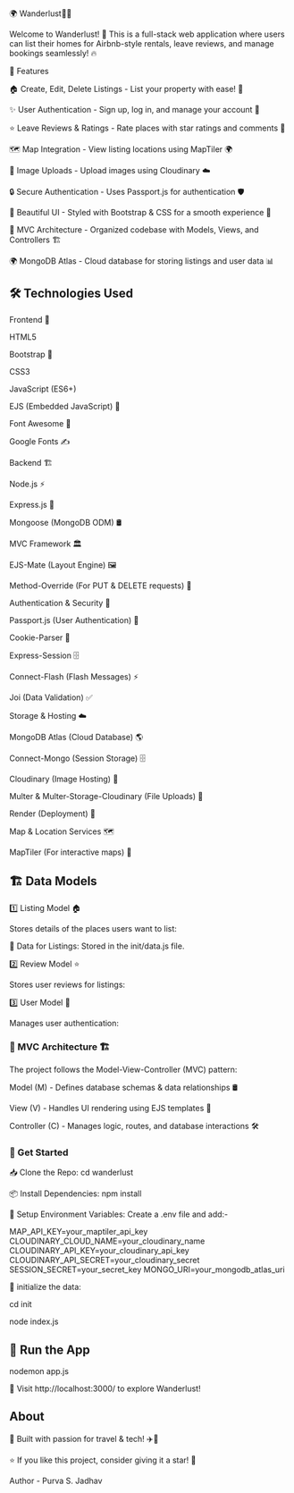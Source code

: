 🌍 Wanderlust🏡✨

Welcome to Wanderlust! 🚀 This is a full-stack web application where users can list their homes for Airbnb-style rentals, leave reviews, and manage bookings seamlessly! 🔥

🚀 Features

🏠 Create, Edit, Delete Listings - List your property with ease! 📝

✨ User Authentication - Sign up, log in, and manage your account 🔑

⭐ Leave Reviews & Ratings - Rate places with star ratings and comments 💬

🗺️ Map Integration - View listing locations using MapTiler 🌍

📸 Image Uploads - Upload images using Cloudinary ☁️

🔒 Secure Authentication - Uses Passport.js for authentication 🛡️

🎨 Beautiful UI - Styled with Bootstrap & CSS for a smooth experience 💅

📂 MVC Architecture - Organized codebase with Models, Views, and Controllers 🏗️

🌍 MongoDB Atlas - Cloud database for storing listings and user data 📊

## 🛠️ Technologies Used

Frontend 🎨

HTML5

Bootstrap 🎀

CSS3

JavaScript (ES6+)

EJS (Embedded JavaScript) 📜

Font Awesome 🎨

Google Fonts ✍️

Backend 🏗️

Node.js ⚡

Express.js 🚀

Mongoose (MongoDB ODM) 🛢️

MVC Framework 🏛️

EJS-Mate (Layout Engine) 🖼️

Method-Override (For PUT & DELETE requests) 🔄

Authentication & Security 🔐

Passport.js (User Authentication) 🔑

Cookie-Parser 🍪

Express-Session 🗄️

Connect-Flash (Flash Messages) ⚡

Joi (Data Validation) ✅

Storage & Hosting ☁️

MongoDB Atlas (Cloud Database) 🌎

Connect-Mongo (Session Storage) 🗄️

Cloudinary (Image Hosting) 📸

Multer & Multer-Storage-Cloudinary (File Uploads) 📂

Render (Deployment) 🚀

Map & Location Services 🗺️

MapTiler (For interactive maps) 📍

## 🏗️ Data Models

1️⃣ Listing Model 🏠

Stores details of the places users want to list:

📂 Data for Listings: Stored in the init/data.js file.

2️⃣ Review Model ⭐

Stores user reviews for listings:

3️⃣ User Model 👤

Manages user authentication:

### 📂 MVC Architecture 🏗️

The project follows the Model-View-Controller (MVC) pattern:

Model (M) - Defines database schemas & data relationships 🛢️

View (V) - Handles UI rendering using EJS templates 🎨

Controller (C) - Manages logic, routes, and database interactions 🛠️

### 🎉 Get Started

📥 Clone the Repo: cd wanderlust

📦 Install Dependencies: npm install

🔑 Setup Environment Variables: Create a .env file and add:-

MAP_API_KEY=your_maptiler_api_key
CLOUDINARY_CLOUD_NAME=your_cloudinary_name
CLOUDINARY_API_KEY=your_cloudinary_api_key
CLOUDINARY_API_SECRET=your_cloudinary_secret
SESSION_SECRET=your_secret_key
MONGO_URI=your_mongodb_atlas_uri

📂 initialize the data: 

cd init

node index.js

## 🚀 Run the App

nodemon app.js

📍 Visit http://localhost:3000/ to explore Wanderlust!

## About

💙 Built with passion for travel & tech! ✈️🚀

⭐ If you like this project, consider giving it a star! 🌟

Author - Purva S. Jadhav